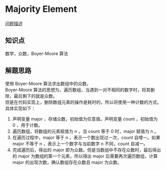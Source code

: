 # Majority Element

[问题描述](https://leetcode.com/problems/majority-element/)

## 知识点

数学，众数，Boyer-Moore 算法

## 解题思路

使用 Boyer-Moore 算法求出数组中的众数。  
Boyer-Moore 算法的思想为，遍历数组，当遇到一对不相同的数字时，将其删除，最后剩下的就是众数。  
但是在代码实现上，删除数组元素的操作是耗时的，所以将使用一种计数的方式。具体实现如下：

1. 声明变量 major ，存储众数，初始值为任意值。声明变量 count ，初始值为 0 ，用于计数。
2. 遍历数组，将数组的元素赋值为 n ，当 count 等于 0 时，major 赋值为 n 。
3. 在遍历过程中，major 等于 n ，表示一个数出现过一次，count 自增一。如果 major 不等于 n ，表示上一个数字与当前数字 n 不同，count 自减一。
4. 完成遍历后，得出的 major 即为众数。但是当数组中不存在众数时，最后得出的 major 为数组的第一个元素，所以得出 major 后需要再次遍历数组，计算 major 的出现次数，确认数组存在众数且 major 为众数。
